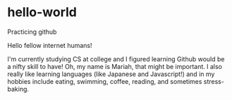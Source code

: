 # hello-world
Practicing github

Hello fellow internet humans!

I'm currently studying CS at college and I figured learning Github would be a nifty skill to have!
Oh, my name is Mariah, that might be important. I also really like learning languages (like Japanese and Javascript!)
and in my hobbies include eating, swimming, coffee, reading, and sometimes stress-baking.
